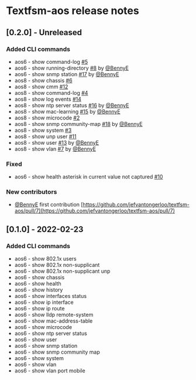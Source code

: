 # Textfsm-aos release notes

## [0.2.0] - Unreleased

### Added CLI commands

- aos6 - show command-log [#5](https://github.com/jefvantongerloo/textfsm-aos/pull/5)
- aos6 - show running-directory [#8](https://github.com/jefvantongerloo/textfsm-aos/pull/8) by [@BennyE](https://github.com/BennyE)
- aos6 - show snmp station [#17](https://github.com/jefvantongerloo/textfsm-aos/pull/17) by [@BennyE](https://github.com/BennyE)
- aos8 - show chassis [#6](https://github.com/jefvantongerloo/textfsm-aos/pull/6)
- aos8 - show cmm [#12](https://github.com/jefvantongerloo/textfsm-aos/pull/12)
- aos8 - show command-log [#4](https://github.com/jefvantongerloo/textfsm-aos/pull/4)
- aos8 - show log events [#14](https://github.com/jefvantongerloo/textfsm-aos/pull/14)
- aos8 - show ntp server status [#16](https://github.com/jefvantongerloo/textfsm-aos/pull/16) by [@BennyE](https://github.com/BennyE)
- aos8 - show mac-learning [#15](https://github.com/jefvantongerloo/textfsm-aos/pull/15) by [@BennyE](https://github.com/BennyE)
- aos8 - show microcode [#2](https://github.com/jefvantongerloo/textfsm-aos/pull/2)
- aos8 - show snmp community-map [#18](https://github.com/jefvantongerloo/textfsm-aos/pull/18) by [@BennyE](https://github.com/BennyE)
- aos8 - show system [#3](https://github.com/jefvantongerloo/textfsm-aos/pull/3)
- aos8 - show unp user [#11](https://github.com/jefvantongerloo/textfsm-aos/pull/11)
- aos8 - show user [#13](https://github.com/jefvantongerloo/textfsm-aos/pull/13) by [@BennyE](https://github.com/BennyE)
- aos8 - show vlan [#7](https://github.com/jefvantongerloo/textfsm-aos/pull/7) by [@BennyE](https://github.com/BennyE)

### Fixed

- aos6 - show health asterisk in current value not captured [#10](https://github.com/jefvantongerloo/textfsm-aos/pull/10)

### New contributors

- [@BennyE](https://github.com/BennyE) first contribution [https://github.com/jefvantongerloo/textfsm-aos/pull/7](https://github.com/jefvantongerloo/textfsm-aos/pull/7)

## [0.1.0] - 2022-02-23

### Added CLI commands

- aos6 - show 802.1x users
- aos6 - show 802.1x non-supplicant
- aos6 - show 802.1x non-supplicant unp
- aos6 - show chassis
- aos6 - show health
- aos6 - show history
- aos6 - show interfaces status
- aos6 - show ip interface
- aos6 - show ip route
- aos6 - show lldp remote-system
- aos6 - show mac-address-table
- aos6 - show microcode
- aos6 - show ntp server status
- aos6 - show user
- aos6 - show snmp station
- aos6 - show snmp community map
- aos6 - show system
- aos6 - show vlan
- aos6 - show vlan port mobile

